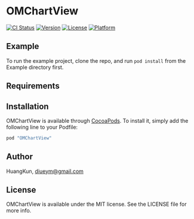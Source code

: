 # OMChartView

[![CI Status](http://img.shields.io/travis/HuangKun/OMChartView.svg?style=flat)](https://travis-ci.org/HuangKun/OMChartView)
[![Version](https://img.shields.io/cocoapods/v/OMChartView.svg?style=flat)](http://cocoapods.org/pods/OMChartView)
[![License](https://img.shields.io/cocoapods/l/OMChartView.svg?style=flat)](http://cocoapods.org/pods/OMChartView)
[![Platform](https://img.shields.io/cocoapods/p/OMChartView.svg?style=flat)](http://cocoapods.org/pods/OMChartView)

## Example

To run the example project, clone the repo, and run `pod install` from the Example directory first.

## Requirements

## Installation

OMChartView is available through [CocoaPods](http://cocoapods.org). To install
it, simply add the following line to your Podfile:

```ruby
pod "OMChartView"
```

## Author

HuangKun, diueym@gmail.com

## License

OMChartView is available under the MIT license. See the LICENSE file for more info.
